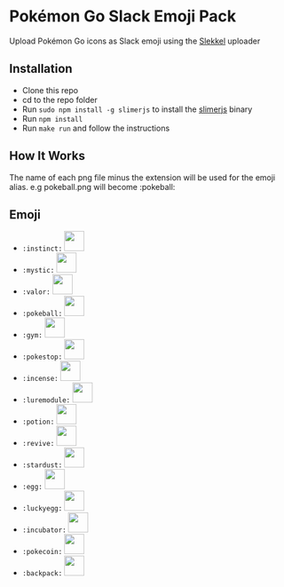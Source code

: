 # Pokémon Go Slack Emoji Pack

Upload Pokémon Go icons as Slack emoji using the [Slekkel](https://github.com/CodeBuffet/Slekkel) uploader

## Installation

- Clone this repo
- cd to the repo folder
- Run `sudo npm install -g slimerjs` to install the [slimerjs](https://github.com/laurentj/slimerjs) binary
- Run `npm install`
- Run `make run` and follow the instructions

## How It Works

The name of each png file minus the extension will be used for the emoji alias.
e.g pokeball.png will become :pokeball:

## Emoji

  - `:instinct:` <img src="http://i.imgur.com/Ty5dIwS.png" height="36">
  - `:mystic:` <img src="http://i.imgur.com/POvJ7EB.png" height="36">
  - `:valor:` <img src="http://i.imgur.com/HjpTdNa.png" height="36">
  - `:pokeball:` <img src="http://i.imgur.com/wFJgJO8.png" height="36">
  - `:gym:` <img src="http://i.imgur.com/dshUcoT.png" height="36">
  - `:pokestop:` <img src="http://i.imgur.com/UrOkCVl.png" height="36">
  - `:incense:` <img src="http://i.imgur.com/9yZIVWb.png" height="36">
  - `:luremodule:` <img src="http://i.imgur.com/87tIGAP.png" height="36">
  - `:potion:` <img src="http://i.imgur.com/sVjeGJP.png" height="36">
  - `:revive:` <img src="http://i.imgur.com/7C9KByN.png" height="36">
  - `:stardust:` <img src="http://i.imgur.com/jVUpZtv.png" height="36">
  - `:egg:` <img src="http://i.imgur.com/XJDmJzp.png" height="36">
  - `:luckyegg:` <img src="http://i.imgur.com/kAZLprT.png" height="36">
  - `:incubator:` <img src="http://i.imgur.com/R5CEGuD.png" height="36">
  - `:pokecoin:` <img src="http://i.imgur.com/WQQ7MkT.png" height="36">
  - `:backpack:` <img src="http://i.imgur.com/ETBPrcx.png" height="36">
